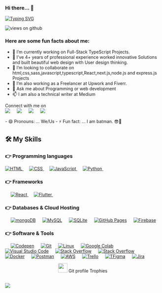 


### Hi there... 👋




[![Typing SVG](https://readme-typing-svg.herokuapp.com?font=Architects+Daughter&color=7AF79A&size=30&lines=Hey!+It's+Kal!;I'm+a+Full-Stack+Developer...;I'm+also+graphics+designer+.;And+I'm+a+proud+Ethiopian+ET)](https://git.io/typing-svg)

<img src="https://komarev.com/ghpvc/?username=daxsum&label=Views&color=brightgreen&style=flat-square" alt="views on github" />

<h3> Here are some fun facts about me: </h3>

- 🔭 I’m currently working on Full-Stack TypeScript Projects.
- 🌱 I've 4+ years of professional experience worked innovative Solutions and built beautiful web design with User design thinking.
- 👯 I’m looking to collaborate on html,css,sass,javascript,typescript,React,next.js,node.js and express.js Projects
- 🤔 I’m also working as a Freelancer at Upwork and Fiverr.
- 💬 Ask me about Programming or web development
- 📫 I am also a technical writer at Medium 
<!-- -  📰 Articles: 
	-	[Build Your Own Generative Adversarial Network (GAN) Using Pytorch](https://pub.towardsai.net/build-your-own-generative-adversarial-network-gan-using-pytorch-c367b8506987) 
	- [Dog Breed Classifier With PyTorch Using Transfer Learning](https://levelup.gitconnected.com/dog-breed-classifier-with-pytorch-using-transfer-learning-8f15af6f9010) -->

<p>Connect with me on
<br>	
<a target="_blank" href="https://www.linkedin.com/in/kalab-tenadeg-840a49217/"><img src="https://img.shields.io/badge/-LinkedIn-0077B5?style=for-the-badge&logo=Linkedin&logoColor=white"></img></a>
&emsp;
<a target="_blank" href="mailto:kalabtenadeg@yahoo.com"
><img src="https://img.shields.io/badge/-Gmail-D14836?style=for-the-badge&logo=Gmail&logoColor=white"></img></a>
&emsp;
<a target="_blank" href="https://twitter.com/kalabtenadeg"><img src="https://img.shields.io/badge/-Twitter-1DA1F2?style=for-the-badge&logo=Twitter&logoColor=white"></img></a>
&emsp;
<a target="_blank" href="https://medium.com/@kalabtenadeg"><img src="https://img.shields.io/badge/Medium-12100E?style=for-the-badge&logo=medium&logoColor=white"></img></a>


<br>
</p>
- 😄 Pronouns: ... We/Us
- ⚡ Fun fact: ... I am batman. 😎🦇 





## 🛠️ My Skills

### 👉 Programming languages

<p align="left"> 
  

  <a href="https://developer.mozilla.org/en-US/docs/Web/HTML/">
    <img alt="HTML" src="https://img.shields.io/twitter/url?color=orange&label=HTML&logo=HTML&logoColor=orange&style=for-the-badge&url=https%3A%2F%2Fdeveloper.mozilla.org%2Fen-US%2Fdocs%2FWeb%2FHTML%2F"/>
  </a>
&emsp;
	 <a href="https://developer.mozilla.org/en-US/docs/Web/CSS">
    <img alt="CSS" src="https://img.shields.io/twitter/url?color=red&label=CSS&logo=CSS&logoColor=orange&style=for-the-badge&url=https%3A%2F%2Fdeveloper.mozilla.org%2Fen-US%2Fdocs%2FWeb%2FCSS"/>
  </a>
&emsp;
	  <a href="https://developer.mozilla.org/en-US/docs/Web/JavaScript">
    <img alt="JavaScript" src="https://img.shields.io/twitter/url?color=blue&label=JavaScript&logo=JavaScript&logoColor=Yellow&style=for-the-badge&url=https%3A%2F%2Fdeveloper.mozilla.org%2Fen-US%2Fdocs%2FWeb%2FJavaScript"/>
  </a>
&emsp;

<a href="https://python.org/">
    <img alt="Python" src="https://img.shields.io/badge/Python-FFD43B?style=for-the-badge&logo=python&logoColor=darkgreen"/>
  </a>
  &emsp;


</p>

### 👉 Frameworks
<p align="left"> 
&emsp;
 <a href="https://reactjs.org/">
    <img alt="React" src="https://img.shields.io/twitter/url?color=black&label=React&logo=react&logoColor=blue&style=social&url=https%3A%2F%2Freactjs.org%2F"/>
  </a>
  &emsp; 
	 <a href="https://flutter.dev/" target="_blank"> 
     <img alt="Flutter" src="https://img.shields.io/badge/Flutter-02569B?style=for-the-badge&logo=flutter&logoColor=white">
   </a>
  &emsp; 
  
</p>

### 👉 Databases & Cloud Hosting
<p align="left">
	  &emsp;
<a href="https://www.mongodb.com/"><img alt="mongoDB" src ="https://img.shields.io/twitter/url?color=black&label=MongoDB&logo=MongoDB&logoColor=blue&style=social&url=https%3A%2F%2Fwww.mongodb.com%2Fcloud%2Fatlas%2Flp%2Ftry2%3Futm_source%3Dgoogle%26utm_campaign%3Dgs_footprint_row_search_core_brand_atlas_desktop%26utm_term%3Dmongodb%26utm_medium%3Dcpc_paid_search%26utm_ad%3De%26utm_ad_campaign_id%3D12212624584%26adgroup%3D115749713703%26gclid%3DCjwKCAjw-8qVBhANEiwAfjXLrpiLd_UKkZGLfhvRrGYHq2JtoJ1vAoy1RR5tVkqeXYO8RNT9tcqPnxoC3A8QAvD_BwE"></a>
  &emsp;
    <a href="https://www.mysql.com/"><img alt="MySQL" src="https://img.shields.io/badge/MySQL-00000F?style=for-the-badge&logo=mysql&logoColor=white"></a>
  &emsp;
    <a href="https://www.sqlite.org/"><img alt="SQLite" src ="https://img.shields.io/badge/SQLite-07405E?style=for-the-badge&logo=sqlite&logoColor=white"/></a>
  &emsp;
    <a href="https://www.github.com"><img alt="GitHub Pages" src="https://img.shields.io/badge/GitHub-100000?style=for-the-badge&logo=github&logoColor=white"></a>
  &emsp;
<a href="https://firebase.google.com/"><img alt="Firebase" src ="https://img.shields.io/badge/firebase-ffca28?style=for-the-badge&logo=firebase&logoColor=black"></a>
 </p>

 ### 👉 Software & Tools
 
<p>
  &emsp;
    <a href="#"><img alt="Codepen" src="https://img.shields.io/badge/Codepen-000000?style=for-the-badge&logo=codepen&logoColor=white"></a>
  &emsp;
    <a href="#"><img alt="Git" src="https://img.shields.io/badge/Git-F05032?style=for-the-badge&logo=git&logoColor=white"></a>
  &emsp;
    <a href="#"><img alt="Linux" src="https://img.shields.io/badge/Linux-FCC624?style=for-the-badge&logo=linux&logoColor=black"></a>
  &emsp;
    <a href="#"><img alt="Google Colab" src="https://img.shields.io/badge/Colab-F9AB00?style=for-the-badge&logo=googlecolab&color=525252"></a>
  &emsp;
    <a href="#"><img alt="Visual Studio Code" src="https://img.shields.io/badge/Visual_Studio_Code-0078D4?style=for-the-badge&logo=visual%20studio%20code&logoColor=white"></a>
  &emsp;
    <a href="#"><img alt="Stack Overflow" src="https://img.shields.io/badge/Stack_Overflow-FE7A16?style=for-the-badge&logo=stack-overflow&logoColor=white"></a>
&emsp;
    <a href="#"><img alt="Stack Overflow" src="https://img.shields.io/badge/manjaro-35BF5C?style=for-the-badge&logo=manjaro&logoColor=white"></a>
    &emsp;
    <a href="#"><img alt="Docker" src="https://img.shields.io/badge/Docker-2CA5E0?style=for-the-badge&logo=docker&logoColor=white"></a>
     &emsp;
    <a href="#"><img alt="Postman" src="https://img.shields.io/badge/Postman-FF6C37?style=for-the-badge&logo=Postman&logoColor=white"></a>
     &emsp;
    <a href="#"><img alt="AWS" src="https://img.shields.io/badge/Amazon_AWS-232F3E?style=for-the-badge&logo=amazon-aws&logoColor=white"></a>
    &emsp;
    <a href="#"><img alt="Trello" src="https://img.shields.io/badge/Trello-0052CC?style=for-the-badge&logo=trello&logoColor=white"></a>
    &emsp;
     <a href="#"><img alt="TFigma" src="https://img.shields.io/badge/Figma-F24E1E?style=for-the-badge&logo=figma&logoColor=white"></a>
    &emsp; <a href="#"><img alt="Jira" src="https://img.shields.io/badge/Jira-0052CC?style=for-the-badge&logo=Jira&logoColor=white"></a>
    &emsp;
    
</p>
<p align="center"><img src="https://media.giphy.com/media/QaMcXSekUWx7aogAUr/giphy.gif" width="30" />&nbsp;Git profile Trophies</p><br>
<img src="https://github-profile-trophy.vercel.app/?username=daxsum&theme=gruvbox" />


